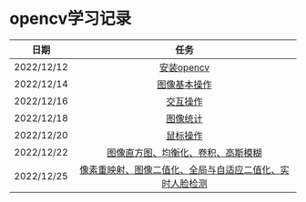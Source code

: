 # opencv学习记录

|日期|任务|
|:--:|:--:|
|2022/12/12|[安装opencv](./notes/%E5%AE%89%E8%A3%85opencv.md)|
|2022/12/14|[图像基本操作](./notes/%E5%9B%BE%E5%BD%A2%E5%9F%BA%E6%9C%AC%E6%93%8D%E4%BD%9Cmd)|
|2022/12/16|[交互操作](./notes/%E4%BA%A4%E4%BA%92%E6%93%8D%E4%BD%9C.md)|
|2022/12/18|[图像统计](./notes/%E5%9B%BE%E5%83%8F%E7%BB%9F%E8%AE%A1.md)|
|2022/12/20|[鼠标操作](./notes/%E9%BC%A0%E6%A0%87%E6%93%8D%E4%BD%9C.md)|
|2022/12/22|[图像直方图、均衡化、卷积、高斯模糊](./notes/%E5%9B%BE%E5%83%8F%E7%9B%B4%E6%96%B9%E5%9B%BE%E3%80%81%E5%9D%87%E8%A1%A1%E5%8C%96%E3%80%81%E5%8D%B7%E7%A7%AF%E3%80%81%E9%AB%98%E6%96%AF%E6%A8%A1%E7%B3%8A.md)|
|2022/12/25|[像素重映射、图像二值化、全局与自适应二值化、实时人脸检测](./notes/%E5%83%8F%E7%B4%A0%E9%87%8D%E6%98%A0%E5%B0%84%E3%80%81%E5%9B%BE%E5%83%8F%E4%BA%8C%E5%80%BC%E5%8C%96%E3%80%81%E5%85%A8%E5%B1%80%E4%B8%8E%E8%87%AA%E9%80%82%E5%BA%94%E4%BA%8C%E5%80%BC%E5%8C%96%E3%80%81%E5%AE%9E%E6%97%B6%E4%BA%BA%E8%84%B8%E6%A3%80%E6%B5%8B%20.md)|
